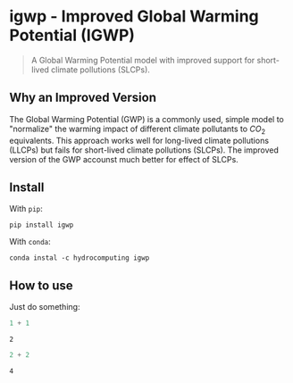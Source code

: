 # igwp - Improved Global Warming Potential (IGWP)
> A Global Warming Potential model with improved support for short-lived climate pollutions (SLCPs).


## Why an Improved Version

The Global Warming Potential (GWP) is a commonly used, simple model
to "normalize" the warming impact of different climate pollutants to 
$CO_2$ equivalents. This approach works well for long-lived climate 
pollutions (LLCPs) but fails for short-lived climate pollutions (SLCPs).
The improved version of the GWP accounst much better for effect of
SLCPs.

## Install

With `pip`:

    pip install igwp
    
With `conda`:

    conda instal -c hydrocomputing igwp

## How to use

Just do something:

```python
1 + 1
```




    2



```python
2 + 2
```




    4


